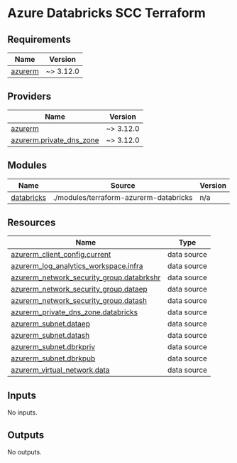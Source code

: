 <!-- BEGIN_TF_DOCS -->
# Azure Databricks SCC Terraform

## Requirements

| Name | Version |
|------|---------|
| <a name="requirement_azurerm"></a> [azurerm](#requirement\_azurerm) | ~> 3.12.0 |

## Providers

| Name | Version |
|------|---------|
| <a name="provider_azurerm"></a> [azurerm](#provider\_azurerm) | ~> 3.12.0 |
| <a name="provider_azurerm.private_dns_zone"></a> [azurerm.private\_dns\_zone](#provider\_azurerm.private\_dns\_zone) | ~> 3.12.0 |

## Modules

| Name | Source | Version |
|------|--------|---------|
| <a name="module_databricks"></a> [databricks](#module\_databricks) | ./modules/terraform-azurerm-databricks | n/a |

## Resources

| Name | Type |
|------|------|
| [azurerm_client_config.current](https://registry.terraform.io/providers/hashicorp/azurerm/latest/docs/data-sources/client_config) | data source |
| [azurerm_log_analytics_workspace.infra](https://registry.terraform.io/providers/hashicorp/azurerm/latest/docs/data-sources/log_analytics_workspace) | data source |
| [azurerm_network_security_group.databrkshr](https://registry.terraform.io/providers/hashicorp/azurerm/latest/docs/data-sources/network_security_group) | data source |
| [azurerm_network_security_group.dataep](https://registry.terraform.io/providers/hashicorp/azurerm/latest/docs/data-sources/network_security_group) | data source |
| [azurerm_network_security_group.datash](https://registry.terraform.io/providers/hashicorp/azurerm/latest/docs/data-sources/network_security_group) | data source |
| [azurerm_private_dns_zone.databricks](https://registry.terraform.io/providers/hashicorp/azurerm/latest/docs/data-sources/private_dns_zone) | data source |
| [azurerm_subnet.dataep](https://registry.terraform.io/providers/hashicorp/azurerm/latest/docs/data-sources/subnet) | data source |
| [azurerm_subnet.datash](https://registry.terraform.io/providers/hashicorp/azurerm/latest/docs/data-sources/subnet) | data source |
| [azurerm_subnet.dbrkpriv](https://registry.terraform.io/providers/hashicorp/azurerm/latest/docs/data-sources/subnet) | data source |
| [azurerm_subnet.dbrkpub](https://registry.terraform.io/providers/hashicorp/azurerm/latest/docs/data-sources/subnet) | data source |
| [azurerm_virtual_network.data](https://registry.terraform.io/providers/hashicorp/azurerm/latest/docs/data-sources/virtual_network) | data source |

## Inputs

No inputs.

## Outputs

No outputs.
<!-- END_TF_DOCS -->